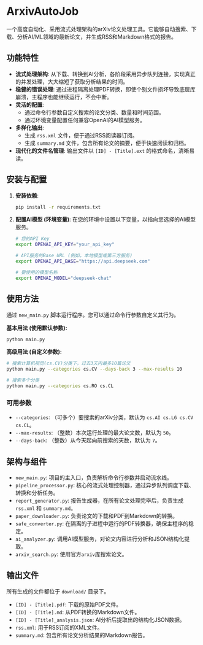 # ArxivAutoJob

一个高度自动化、采用流式处理架构的arXiv论文处理工具。它能够自动搜索、下载、分析AI/ML领域的最新论文，并生成RSS和Markdown格式的报告。

## 功能特性

- **流式处理架构**: 从下载、转换到AI分析，各阶段采用异步队列连接，实现真正的并发处理，大大缩短了获取分析结果的时间。
- **稳健的错误处理**: 通过进程隔离处理PDF转换，即使个别文件损坏导致底层库崩溃，主程序也能继续运行，不会中断。
- **灵活的配置**: 
    - 通过命令行参数自定义搜索的论文分类、数量和时间范围。
    - 通过环境变量配置任何兼容OpenAI的AI模型服务。
- **多样化输出**: 
    - 生成 `rss.xml` 文件，便于通过RSS阅读器订阅。
    - 生成 `summary.md` 文件，包含所有论文的摘要，便于快速阅读和归档。
- **现代化的文件名管理**: 输出文件以 `[ID] - [Title].ext` 的格式命名，清晰易读。

## 安装与配置

1.  **安装依赖**: 
    ```bash
    pip install -r requirements.txt
    ```

2.  **配置AI模型 (环境变量)**:
    在您的环境中设置以下变量，以指向您选择的AI模型服务。
    ```bash
    # 您的API Key
    export OPENAI_API_KEY="your_api_key"
    
    # API服务的Base URL (例如，本地模型或第三方服务)
    export OPENAI_API_BASE="https://api.deepseek.com"
    
    # 要使用的模型名称
    export OPENAI_MODEL="deepseek-chat"
    ```

## 使用方法

通过 `new_main.py` 脚本运行程序。您可以通过命令行参数自定义其行为。

**基本用法 (使用默认参数):**
```bash
python main.py
```

**高级用法 (自定义参数):**
```bash
# 搜索计算机视觉(cs.CV)分类下，过去3天内最多10篇论文
python main.py --categories cs.CV --days-back 3 --max-results 10

# 搜索多个分类
python main.py --categories cs.RO cs.CL
```

### 可用参数

- `--categories`: （可多个）要搜索的arXiv分类，默认为 `cs.AI cs.LG cs.CV cs.CL`。
- `--max-results`: （整数）本次运行处理的最大论文数，默认为 `50`。
- `--days-back`: （整数）从今天起向前搜索的天数，默认为 `7`。

## 架构与组件

- `new_main.py`: 项目的主入口，负责解析命令行参数并启动流水线。
- `pipeline_processor.py`: 核心的流式处理控制器，通过异步队列调度下载、转换和分析任务。
- `report_generator.py`: 报告生成器，在所有论文处理完毕后，负责生成 `rss.xml` 和 `summary.md`。
- `paper_downloader.py`: 负责论文的下载和PDF到Markdown的转换。
- `safe_converter.py`: 在隔离的子进程中运行的PDF转换器，确保主程序的稳定。
- `ai_analyzer.py`: 调用AI模型服务，对论文内容进行分析和JSON结构化提取。
- `arxiv_search.py`: 使用官方`arxiv`库搜索论文。

## 输出文件

所有生成的文件都位于 `download/` 目录下。

- `[ID] - [Title].pdf`: 下载的原始PDF文件。
- `[ID] - [Title].md`: 从PDF转换的Markdown文件。
- `[ID] - [Title]_analysis.json`: AI分析后提取出的结构化JSON数据。
- `rss.xml`: 用于RSS订阅的XML文件。
- `summary.md`: 包含所有论文分析结果的Markdown报告。
